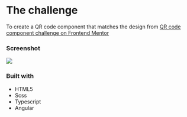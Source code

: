 # The challenge

To create a QR code component that matches the design from [QR code component challenge on Frontend Mentor](https://www.frontendmentor.io/challenges/qr-code-component-iux_sIO_H)
### Screenshot

![](./screenshot.jpg)

### Built with

- HTML5
- Scss
- Typescript
- Angular
